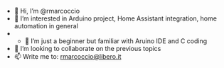 - 👋 Hi, I’m @rmarcoccio
- 👀 I’m interested in Arduino project, Home Assistant integration, home automation in general
- - 🌱 I’m just a beginner but familiar with Aruino IDE and C coding
- 💞️ I’m looking to collaborate on the previous topics
- 📫 Write me to: rmarcoccio@libero.it

<!---
rmarcoccio/rmarcoccio is a ✨ special ✨ repository because its `README.md` (this file) appears on your GitHub profile.
You can click the Preview link to take a look at your changes.
--->
